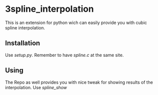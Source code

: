 # 3spline_interpolation
This is an extension for python wich can easily provide you with cubic spline interpolation.

## Installation
Use *setup.py*. Remember to have *spline.c* at the same site.

## Using
The Repo as well provides you with nice tweak for showing results of the interpolation. Use *spline_show*
